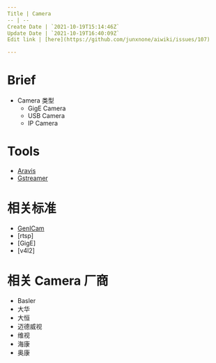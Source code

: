 ```yaml
---
Title | Camera
-- | --
Create Date | `2021-10-19T15:14:46Z`
Update Date | `2021-10-19T16:40:09Z`
Edit link | [here](https://github.com/junxnone/aiwiki/issues/107)

---
```

# Brief

- Camera 类型
  - GigE Camera
  - USB Camera
  - IP Camera

# Tools
- [Aravis](/Aravis)
- [Gstreamer](/Gstreamer)

# 相关标准

- [GenICam](/GenICam)
- [rtsp]
- [GigE]
- [v4l2]



# 相关 Camera 厂商

- Basler
- 大华
- 大恒
- 迈德威视
- 维视
- 海康
- 奥康
